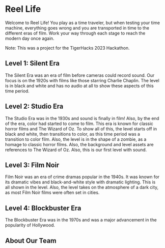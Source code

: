 # Reel Life

Welcome to Reel Life! You play as a time traveler, but when testing your time machine, everything goes wrong and you are transported in time to the different eras of film.
Work your way through each stage to reach the modern day once again.


Note: This was a project for the TigerHacks 2023 Hackathon.

## Level 1: Silent Era

The Silent Era was an era of film before cameras could record sound. Our focus is on the 1920s with films like those starring Charlie Chaplin. The level is in black and white and has no audio at all to show these aspects of this time period. 

## Level 2: Studio Era

The Studio Era was in the 1930s and sound is finally in film! Also, by the end of the era, color had started to come to film. This era is known for classic horror films and The Wizard of Oz. To show all of this, the level starts off in black and white, then transitions to color, as this time period was a transition to color film. Also, the level is in the shape of a zombie, as a homage to classic horror films. Also, the background and level assets are references to The Wizard of Oz. Also, this is our first level with sound.

## Level 3: Film Noir

Film Noir was an era of crime dramas popular in the 1940s. It was known for its dramatic vibes and black-and-white style with dramatic lighting. This is all shown in the level. Also, the level takes on the atmosphere of a dark city, as most Film Noir films were often set in cities.

## Level 4: Blockbuster Era

The Blockbuster Era was in the 1970s and was a major advancement in the popularity of Hollywood.

## About Our Team
